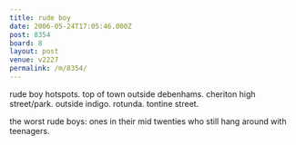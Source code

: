 ```yaml
---
title: rude boy
date: 2006-05-24T17:05:46.000Z
post: 8354
board: 8
layout: post
venue: v2227
permalink: /m/8354/
---
```

rude boy hotspots. top of town outside debenhams. 
cheriton high street/park. outside indigo. rotunda. tontine street.  

the worst rude boys: ones in their mid twenties who still hang around with teenagers.

